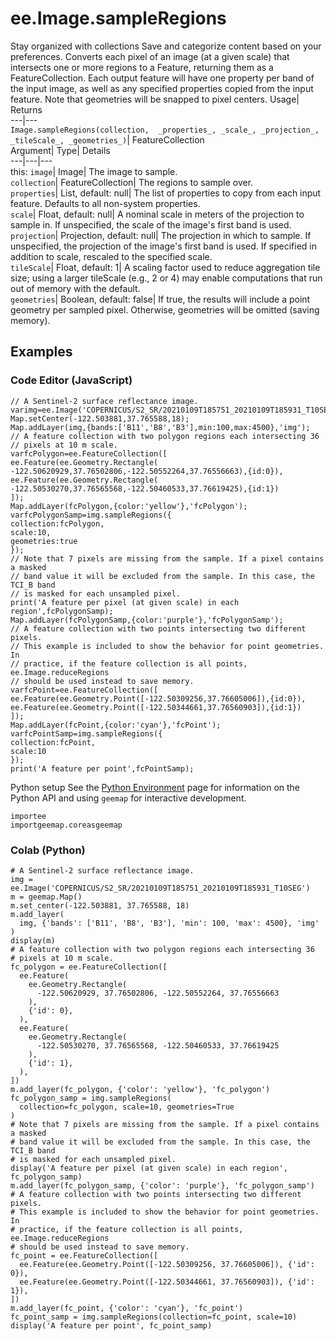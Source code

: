  
#  ee.Image.sampleRegions 
Stay organized with collections  Save and categorize content based on your preferences. 
Converts each pixel of an image (at a given scale) that intersects one or more regions to a Feature, returning them as a FeatureCollection. Each output feature will have one property per band of the input image, as well as any specified properties copied from the input feature. 
Note that geometries will be snapped to pixel centers.
Usage| Returns  
---|---  
`Image.sampleRegions(collection,  _properties_, _scale_, _projection_, _tileScale_, _geometries_)`| FeatureCollection  
Argument| Type| Details  
---|---|---  
this: `image`| Image| The image to sample.  
`collection`| FeatureCollection| The regions to sample over.  
`properties`| List, default: null| The list of properties to copy from each input feature. Defaults to all non-system properties.  
`scale`| Float, default: null| A nominal scale in meters of the projection to sample in. If unspecified, the scale of the image's first band is used.  
`projection`| Projection, default: null| The projection in which to sample. If unspecified, the projection of the image's first band is used. If specified in addition to scale, rescaled to the specified scale.  
`tileScale`| Float, default: 1| A scaling factor used to reduce aggregation tile size; using a larger tileScale (e.g., 2 or 4) may enable computations that run out of memory with the default.  
`geometries`| Boolean, default: false| If true, the results will include a point geometry per sampled pixel. Otherwise, geometries will be omitted (saving memory).  
## Examples
### Code Editor (JavaScript)
```
// A Sentinel-2 surface reflectance image.
varimg=ee.Image('COPERNICUS/S2_SR/20210109T185751_20210109T185931_T10SEG');
Map.setCenter(-122.503881,37.765588,18);
Map.addLayer(img,{bands:['B11','B8','B3'],min:100,max:4500},'img');
// A feature collection with two polygon regions each intersecting 36
// pixels at 10 m scale.
varfcPolygon=ee.FeatureCollection([
ee.Feature(ee.Geometry.Rectangle(
-122.50620929,37.76502806,-122.50552264,37.76556663),{id:0}),
ee.Feature(ee.Geometry.Rectangle(
-122.50530270,37.76565568,-122.50460533,37.76619425),{id:1})
]);
Map.addLayer(fcPolygon,{color:'yellow'},'fcPolygon');
varfcPolygonSamp=img.sampleRegions({
collection:fcPolygon,
scale:10,
geometries:true
});
// Note that 7 pixels are missing from the sample. If a pixel contains a masked
// band value it will be excluded from the sample. In this case, the TCI_B band
// is masked for each unsampled pixel.
print('A feature per pixel (at given scale) in each region',fcPolygonSamp);
Map.addLayer(fcPolygonSamp,{color:'purple'},'fcPolygonSamp');
// A feature collection with two points intersecting two different pixels.
// This example is included to show the behavior for point geometries. In
// practice, if the feature collection is all points, ee.Image.reduceRegions
// should be used instead to save memory.
varfcPoint=ee.FeatureCollection([
ee.Feature(ee.Geometry.Point([-122.50309256,37.76605006]),{id:0}),
ee.Feature(ee.Geometry.Point([-122.50344661,37.76560903]),{id:1})
]);
Map.addLayer(fcPoint,{color:'cyan'},'fcPoint');
varfcPointSamp=img.sampleRegions({
collection:fcPoint,
scale:10
});
print('A feature per point',fcPointSamp);
```

Python setup
See the [ Python Environment](https://developers.google.com/earth-engine/guides/python_install) page for information on the Python API and using `geemap` for interactive development.
```
importee
importgeemap.coreasgeemap
```

### Colab (Python)
```
# A Sentinel-2 surface reflectance image.
img = ee.Image('COPERNICUS/S2_SR/20210109T185751_20210109T185931_T10SEG')
m = geemap.Map()
m.set_center(-122.503881, 37.765588, 18)
m.add_layer(
  img, {'bands': ['B11', 'B8', 'B3'], 'min': 100, 'max': 4500}, 'img'
)
display(m)
# A feature collection with two polygon regions each intersecting 36
# pixels at 10 m scale.
fc_polygon = ee.FeatureCollection([
  ee.Feature(
    ee.Geometry.Rectangle(
      -122.50620929, 37.76502806, -122.50552264, 37.76556663
    ),
    {'id': 0},
  ),
  ee.Feature(
    ee.Geometry.Rectangle(
      -122.50530270, 37.76565568, -122.50460533, 37.76619425
    ),
    {'id': 1},
  ),
])
m.add_layer(fc_polygon, {'color': 'yellow'}, 'fc_polygon')
fc_polygon_samp = img.sampleRegions(
  collection=fc_polygon, scale=10, geometries=True
)
# Note that 7 pixels are missing from the sample. If a pixel contains a masked
# band value it will be excluded from the sample. In this case, the TCI_B band
# is masked for each unsampled pixel.
display('A feature per pixel (at given scale) in each region', fc_polygon_samp)
m.add_layer(fc_polygon_samp, {'color': 'purple'}, 'fc_polygon_samp')
# A feature collection with two points intersecting two different pixels.
# This example is included to show the behavior for point geometries. In
# practice, if the feature collection is all points, ee.Image.reduceRegions
# should be used instead to save memory.
fc_point = ee.FeatureCollection([
  ee.Feature(ee.Geometry.Point([-122.50309256, 37.76605006]), {'id': 0}),
  ee.Feature(ee.Geometry.Point([-122.50344661, 37.76560903]), {'id': 1}),
])
m.add_layer(fc_point, {'color': 'cyan'}, 'fc_point')
fc_point_samp = img.sampleRegions(collection=fc_point, scale=10)
display('A feature per point', fc_point_samp)
```

